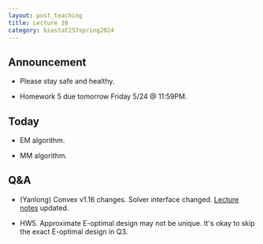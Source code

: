```yaml
---
layout: post_teaching
title: Lecture 16
category: biostat257spring2024
---
```


## Announcement

* Please stay safe and healthy.

* Homework 5 due tomorrow Friday 5/24 @ 11:59PM.

## Today

* EM algorithm.

* MM algorithm.

## Q&A

* (Yanlong) Convex v1.16 changes. Solver interface changed. [Lecture notes](https://ucla-biostat-257.github.io/2024spring/slides/22-juliaopt/juliaopt.html) updated.

* HW5. Approximate E-optimal design may not be unique. It's okay to skip the exact E-optimal design in Q3.


